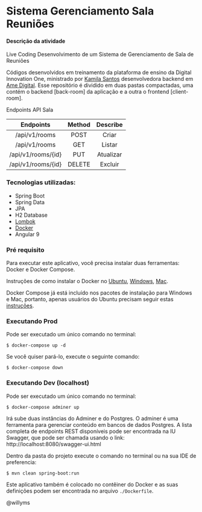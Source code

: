 Sistema Gerenciamento Sala Reuniões
===========================
#### Descrição da atividade
Live Coding Desenvolvimento de um Sistema de Gerenciamento de Sala de Reuniões

Códigos desenvolvidos em treinamento da plataforma de ensino da Digital Innovation One, ministrado por [Kamila Santos](https://www.linkedin.com/in/kamila-santos-oliveira/ "Kamila Santos") desenvolvedora backend em [Ame Digital](https://www.linkedin.com/company/ame-digital/ "Ame Digital").
Esse repositório é dividido em duas pastas compactadas, uma contém o backend [back-room] da aplicação e a outra o frontend [client-room].

Endpoints API Sala

| Endpoints | Method | Describe |
| :---: | :---: | :---: |
| /api/v1/rooms | POST | Criar |
| /api/v1/rooms | GET | Listar  |
| /api/v1/rooms/{id} | PUT | Atualizar |
| /api/v1/rooms/{id} | DELETE | Excluir |

### Tecnologias utilizadas:

- Spring Boot
- Spring Data
- JPA
- H2 Database
- [Lombok](https://projectlombok.org/)
- [Docker](https://docs.docker.com/get-started/)
- Angular 9

### Pré requisito
Para executar este aplicativo, você precisa instalar duas ferramentas: Docker e Docker Compose.

Instruções de como instalar o Docker no [Ubuntu](https://docs.docker.com/engine/install/ubuntu/), [Windows](https://docs.docker.com/docker-for-windows/install/), [Mac](https://docs.docker.com/docker-for-mac/install/).

Docker Compose já está incluído nos pacotes de instalação para Windows e Mac, portanto, apenas usuários do Ubuntu precisam seguir estas [instruções](https://docs.docker.com/compose/install/).

### Executando Prod
Pode ser executado um único comando no terminal:
~~~
$ docker-compose up -d
~~~
Se você quiser pará-lo, execute o seguinte comando:
~~~
$ docker-compose down
~~~

### Executando Dev (localhost)
Pode ser executado um único comando no terminal:
~~~
$ docker-compose adminer up 
~~~

Irá sube duas instâncias do Adminer e do Postgres. O adminer é uma ferramenta para gerenciar conteúdo em bancos de dados Postgres.
A lista completa de endpoints REST disponíveis pode ser encontrada na IU Swagger, que pode ser chamada usando o link: http://localhost:8080/swagger-ui.html

Dentro da pasta do projeto execute o comando no terminal ou na sua IDE de preferencia:

~~~
$ mvn clean spring-boot:run
~~~

Este aplicativo também é colocado no contêiner do Docker e as suas definições podem ser encontrada no arquivo `./Dockerfile`.

@willyms
